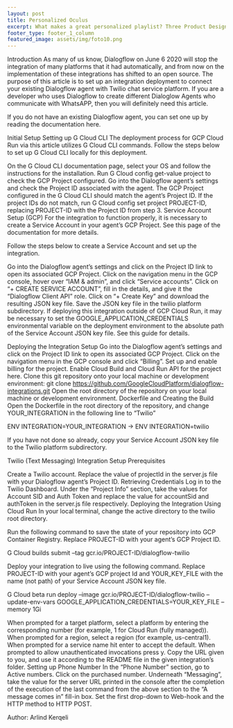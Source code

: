 ```yaml
---
layout: post
title: Personalized Oculus
excerpt: What makes a great personalized playlist? Three Product Designers responsible for crafting Spotify's listening experience share their thoughts
footer_type: footer_1_column
featured_image: assets/img/foto10.png
---
```


Introduction
As many of us know, Dialogflow on June 6  2020 will stop the integration of many platforms that it had automatically, and from now on the implementation of these integrations has shifted to an open source. The purpose of this article is to set up an integration deployment to connect your existing Dialogflow agent with Twilio chat service platform. If you are a developer who uses Dialogflow to create different Dialoglow Agents who communicate with WhatsAPP, then you will definitely need this article.

If you do not have an existing Dialogflow agent, you can set one up by reading the documentation here.

Initial Setup
Setting up G Cloud CLI
The deployment process for GCP Cloud Run via this article utilizes G Cloud CLI commands. Follow the steps below to set up G Cloud CLI locally for this deployment.

On the G Cloud CLI documentation page, select your OS and follow the instructions for the installation.
Run G Cloud config get-value project to check the GCP Project configured.
Go into the Dialogflow agent’s settings and check the Project ID associated with the agent. The GCP Project configured in the G Cloud CLI should match the agent’s Project ID.
If the project IDs do not match, run G Cloud config set project PROJECT-ID, replacing PROJECT-ID with the Project ID from step 3.
Service Account Setup (GCP)
For the integration to function properly, it is necessary to create a Service Account in your agent’s GCP Project. See this page of the documentation for more details.

Follow the steps below to create a Service Account and set up the integration.

Go into the Dialogflow agent’s settings and click on the Project ID link to open its associated GCP Project.
Click on the navigation menu in the GCP console, hover over “IAM & admin”, and click “Service accounts”.
Click on “+ CREATE SERVICE ACCOUNT”, fill in the details, and give it the “Dialogflow Client API” role.
Click on “+ Create Key” and download the resulting JSON key file.
Save the JSON key file in the twilio platform subdirectory.
If deploying this integration outside of GCP Cloud Run, it may be necessary to set the GOOGLE_APPLICATION_CREDENTIALS environmental variable on the deployment environment to the absolute path of the Service Account JSON key file. See this guide for details.

Deploying the Integration
Setup
Go into the Dialogflow agent’s settings and click on the Project ID link to open its associated GCP Project.
Click on the navigation menu in the GCP console and click “Billing”. Set up and enable billing for the project.
Enable Cloud Build and Cloud Run API for the project here.
Clone this git repository onto your local machine or development environment: git clone https://github.com/GoogleCloudPlatform/dialogflow-integrations.git
Open the root directory of the repository on your local machine or development environment.
Dockerfile and Creating the Build
Open the Dockerfile in the root directory of the repository, and change YOUR_INTEGRATION in the following line to “Twilio”

ENV INTEGRATION=YOUR_INTEGRATION  → ENV INTEGRATION=twilio

If you have not done so already, copy your Service Account JSON key file to the Twilio platform subdirectory.


Twilio (Text Messaging) Integration
Setup
Prerequisites

Create a Twilio account.
Replace the value of projectId in the server.js file with your Dialogflow agent’s Project ID.
Retrieving Credentials
Log in to the Twilio Dashboard.
Under the “Project Info” section, take the values for Account SID and Auth Token and replace the value for accountSid and authToken in the server.js file respectively.
Deploying the Integration Using Cloud Run
In your local terminal, change the active directory to the twilio root directory.

Run the following command to save the state of your repository into GCP Container Registry. Replace PROJECT-ID with your agent’s GCP Project ID.

G Cloud builds submit –tag gcr.io/PROJECT-ID/dialogflow-twilio

Deploy your integration to live using the following command. Replace PROJECT-ID with your agent’s GCP project Id and YOUR_KEY_FILE with the name (not path) of your Service Account JSON key file.

G Cloud beta run deploy –image gcr.io/PROJECT-ID/dialogflow-twilio –update-env-vars GOOGLE_APPLICATION_CREDENTIALS=YOUR_KEY_FILE –memory 1Gi

When prompted for a target platform, select a platform by entering the corresponding number (for example, 1 for Cloud Run (fully managed)).
When prompted for a region, select a region (for example, us-central1).
When prompted for a service name hit enter to accept the default.
When prompted to allow unauthenticated invocations press y.
Copy the URL given to you, and use it according to the README file in the given integration’s folder.
Setting up Phone Number
In the “Phone Number” section, go to Active numbers.
Click on the purchased number.
Underneath “Messaging”, take the value for the server URL printed in the console after the completion of the execution of the last command from the above section to the “A message comes in” fill-in box. Set the first drop-down to Web-hook and the HTTP method to HTTP POST.
 

 

Author: Arlind Kerqeli